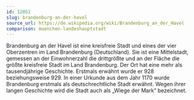 ```yaml
---
id: 12051
slug: brandenburg-an-der-havel
source_url: https://de.wikipedia.org/wiki/Brandenburg_an_der_Havel
comparison: muenchen-landeshauptstadt
---
```


Brandenburg an der Havel ist eine kreisfreie Stadt und eines der vier Oberzentren im Land Brandenburg (Deutschland). Sie ist eine Mittelstadt, gemessen an der Einwohnerzahl die drittgrößte und an der Fläche die größte kreisfreie Stadt im Land Brandenburg. Der Ort hat eine mehr als tausendjährige Geschichte. Erstmals erwähnt wurde er 928 beziehungsweise 929. In einer Urkunde aus dem Jahr 1170 wurde Brandenburg erstmals als deutschrechtliche Stadt erwähnt. Wegen ihrer langen Geschichte wird die Stadt auch als „Wiege der Mark“ bezeichnet.
